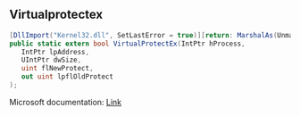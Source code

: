 ## Virtualprotectex

```csharp
[DllImport("Kernel32.dll", SetLastError = true)][return: MarshalAs(UnmanagedType.Bool)]
public static extern bool VirtualProtectEx(IntPtr hProcess,
   IntPtr lpAddress,
   UIntPtr dwSize,
   uint flNewProtect,
   out uint lpflOldProtect
);
```

Microsoft documentation: [Link](https://docs.microsoft.com/en-us/windows/win32/api/memoryapi/nf-memoryapi-virtualprotectex)
